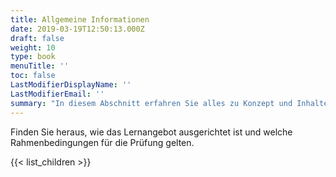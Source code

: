 ```yaml
---
title: Allgemeine Informationen
date: 2019-03-19T12:50:13.000Z
draft: false
weight: 10
type: book
menuTitle: ''
toc: false
LastModifierDisplayName: ''
LastModifierEmail: ''
summary: "In diesem Abschnitt erfahren Sie alles zu Konzept und Inhalten der Veranstaltung."
---
```



Finden Sie heraus, wie das Lernangebot ausgerichtet ist und welche Rahmenbedingungen für die Prüfung gelten.

{{< list_children >}}


